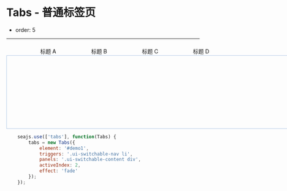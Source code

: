 # Tabs - 普通标签页

- order: 5

---

<style>
    .ui-switchable * {
        margin: 0;
        padding: 0;
        list-style: none;
    }
    #demo1 {
        font: 14px/1.5 'Xin Gothic', 'PT Sans', 'Hiragino Sans GB', 'Helvetica Neue', Helvetica, Arial, sans-serif;
        position: relative;
        width: 750px;
        padding-top: 29px;
    }

    #demo1 a {
        text-decoration: none;
    }

    #demo1 .ui-switchable-nav {
        position: absolute;
        left: 20px;
        margin-top: -29px;
        z-index: 99;
        list-style-type: none; 
    }

    #demo1 .ui-switchable-nav li {
        float: left;
        width: 130px;
        height: 27px;
        line-height: 21px;
        text-align: center;
        background: url(assets/tabs-sprite.gif) no-repeat 0 6px;
        margin-right: 3px;
        padding-top: 8px;
        cursor: pointer;
        list-style: none;
    }

    #demo1 .ui-switchable-nav li.ui-switchable-active {
        background-position: 0 -40px;
        cursor: default;
    }

    #demo1 .ui-switchable-content {
        position: relative;
        height: 150px;
        padding: 20px;
        border: 1px solid #AEC7E5;
    }
</style>

<div class="s-section">
    <div id="demo1" class="s-demo">
    <ul class="ui-switchable-nav">
        <li>标题 A</li>
        <li>标题 B</li>
        <li>标题 C</li>
        <li>标题 D</li>
    </ul>
    <div class="ui-switchable-content">
        <div style="display: none">
        内容 A
        <pre>
          - 在当前 trigger 中 mouseover/mouseout, click, focus, 不触发
          - 鼠标快速滑过非当前 trigger, 不触发
          - mouseover 到非当前 trigger, 停留时间到达延迟时，触发
          - click 或 Tab 切换到 trigger, 立即触发
          - switch / switched 事件的触发
        </pre>
        </div>
            <div style="display: none">内容 B</div>
            <div style="display: none">内容 C</div>
            <div style="display: none">内容 D</div>
        </div>
    </div>
</div>

````javascript
    seajs.use(['tabs'], function(Tabs) {
        tabs = new Tabs({
            element: '#demo1',
            triggers: '.ui-switchable-nav li',
            panels: '.ui-switchable-content div',
            activeIndex: 2,
            effect: 'fade'
        });
    });
````
